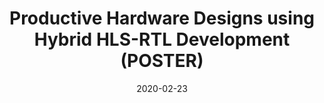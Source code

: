 ---
title: "Productive Hardware Designs using Hybrid HLS-RTL Development (POSTER)"
authors: "Blaise Tine, Seyong Lee, Jeffrey S. Vetter, Hyesoon Kim"
collection: publications
date: 2020-02-23
venue: "International Symposium on Field-Programmable Gate Arrays (FPGA)"
venue_type: workshop
citation: "Blaise Tine, Seyong Lee, Jeffrey S. Vetter, Hyesoon Kim. Productive Hardware Designs using Hybrid HLS-RTL Development (POSTER). In Proceedings of the International Symposium on Field-Programmable Gate Arrays"
---